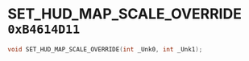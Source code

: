 # SET_HUD_MAP_SCALE_OVERRIDE `0xB4614D11`

```cpp
void SET_HUD_MAP_SCALE_OVERRIDE(int _Unk0, int _Unk1);
```
